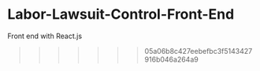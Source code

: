 # Labor-Lawsuit-Control-Front-End
Front end with React.js
>>>>>>> 05a06b8c427eebefbc3f5143427916b046a264a9
